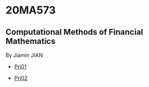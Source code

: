# 20MA573
## Computational Methods of Financial Mathematics

By Jiamin JIAN


- [Prj01](https://github.com/JiaminJIAN/20MA573/blob/master/src/prj01.ipynb)

- [Prj02](https://github.com/JiaminJIAN/20MA573/blob/master/src/prj02.ipynb)
